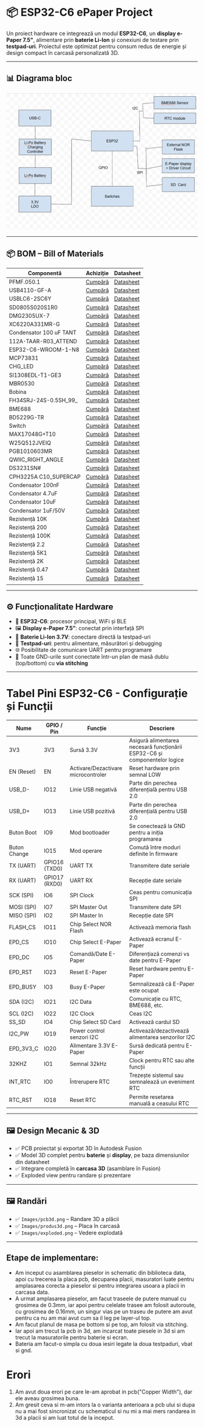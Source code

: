 # 📦 ESP32-C6 ePaper Project

Un proiect hardware ce integrează un modul **ESP32-C6**, un **display e-Paper 7.5"**, alimentare prin **baterie Li-Ion** și conexiuni de testare prin **testpad-uri**. Proiectul este optimizat pentru consum redus de energie și design compact în carcasă personalizată 3D.

---

## 📊 Diagrama bloc

![Diagramă Bloc](Images/diagram_bloc.png)

---

## 📦 BOM – Bill of Materials
| Componentă                 | Achiziție                                     | Datasheet                                   |
|---------------------------|-----------------------------------------------|---------------------------------------------|
| PFMF.050.1                | [Cumpără]([LINK_CUMPARARE](https://ro.mouser.com/ProductDetail/Schurter/PFMF.050.2?qs=1auRipcfynCums5v1iucSA%3D%3D))                     | [Datasheet]([LINK_DATASHEET](https://ro.mouser.com/datasheet/2/358/typ_PFMF-1275918.pdf))                 |
| USB4110-GF-A              | [Cumpără]([LINK_CUMPARARE](https://ro.mouser.com/ProductDetail/GCT/USB4110-GF-A?qs=KUoIvG%2F9IlYiZvIXQjyJeA%3D%3D))                     | [Datasheet]([LINK_DATASHEET](https://ro.mouser.com/datasheet/2/837/GCT_USB4110_Product_Drawing___20k_cycles-3455479.pdf))                 |
| USBLC6-2SC6Y              | [Cumpără]([LINK_CUMPARARE](https://ro.mouser.com/ProductDetail/STMicroelectronics/USBLC6-2SC6Y?qs=gNDSiZmRJS%2FOgDexvXkdow%3D%3D))                     | [Datasheet]([LINK_DATASHEET](https://ro.mouser.com/datasheet/2/389/usblc6_2sc6y-1852505.pdf))                 |
| SD0805S020S1R0            | [Cumpără]([LINK_CUMPARARE](https://ro.mouser.com/ProductDetail/KYOCERA-AVX/SD0805S020S1R0?qs=jCA%252BPfw4LHbpkAoSnwrdjw%3D%3D))                     | [Datasheet]([LINK_DATASHEET](https://ro.mouser.com/datasheet/2/40/schottky-3165252.pdf))                 |
| DMG2305UX-7               | [Cumpără]([LINK_CUMPARARE](https://ro.mouser.com/ProductDetail/Diodes-Incorporated/DMG2305UX-7?qs=L1DZKBg7t5F%2FNBHrjfxC%252Bg%3D%3D))                     | [Datasheet]([LINK_DATASHEET](https://www.diodes.com/assets/Datasheets/DMG2305UX.pdf))                 |
| XC6220A331MR-G            | [Cumpără]([LINK_CUMPARARE](https://ro.mouser.com/ProductDetail/Torex-Semiconductor/XC6220A331MR-G?qs=AsjdqWjXhJ8ZSWznL1J0gg%3D%3D))                     | [Datasheet]([LINK_DATASHEET](https://ro.mouser.com/datasheet/2/760/xc6220-3371556.pdf))                 |
| Condensator 100 uF TANT   | [Cumpără]([LINK_CUMPARARE](https://ro.mouser.com/ProductDetail/KYOCERA-AVX/TAJW107M010RNJ?qs=Wtp%252Bf%2FAeVqIH8v1VxV%252B1Rg%3D%3D))                     | [Datasheet]([LINK_DATASHEET](https://ro.mouser.com/datasheet/2/40/TAJ-3165264.pdf))                 |
| 112A-TAAR-R03_ATTEND      | [Cumpără]([LINK_CUMPARARE](https://www.digikey.ro/en/products/detail/attend-technology/112A-TAAR-R03/17633923))                     | [Datasheet]([LINK_DATASHEET](https://www.attend.com.tw/data/download/file/112A-TAAR-R03_Spec.pdf))                 |
| ESP32-C6-WROOM-1-N8       | [Cumpără]([LINK_CUMPARARE](https://ro.mouser.com/ProductDetail/Espressif-Systems/ESP32-C6-WROOM-1-N8?qs=8Wlm6%252BaMh8ST02Gmwp74cw%3D%3D))                     | [Datasheet]([LINK_DATASHEET](https://ro.mouser.com/datasheet/2/891/Espressif_ESP32_C6_WROOM_1__Datasheet_V0_1_PRELIMI-3239987.pdf))                 |
| MCP73831                  | [Cumpără]([LINK_CUMPARARE](https://ro.mouser.com/ProductDetail/Microchip-Technology/MCP73831T-2ACI-OT?qs=yUQqVecv4qvbBQBGbHx0Mw%3D%3D))                     | [Datasheet]([LINK_DATASHEET](https://ro.mouser.com/datasheet/2/268/MCP73831_Family_Data_Sheet_DS20001984H-3441711.pdf))                 |
| CHG_LED                   | [Cumpără]([LINK_CUMPARARE](https://store.comet.srl.ro/Catalogue/Product/40478/))                     | [Datasheet]([LINK_DATASHEET](https://www.snapeda.com/parts/KP-1608SURCK/Kingbright/datasheet/))                 |
| SI1308EDL-T1-GE3          | [Cumpără]([LINK_CUMPARARE](https://ro.mouser.com/ProductDetail/Vishay-Semiconductors/SI1308EDL-T1-GE3?qs=bX1%252BNvsK%2FBramh9tgpOaEw%3D%3D))                     | [Datasheet]([LINK_DATASHEET](https://www.vishay.com/doc?63399))                 |
| MBR0530                   | [Cumpără]([LINK_CUMPARARE](https://ro.mouser.com/ProductDetail/Micro-Commercial-Components-MCC/MBR0530-T?qs=9VyI4qLX4NTSXkb9ynzJnA%3D%3D))                     | [Datasheet]([LINK_DATASHEET](https://ro.mouser.com/datasheet/2/258/mcc_mbr0520~mbr0560sod123-1179695.pdf))                 |
| Bobina                    | [Cumpără]([LINK_CUMPARARE](https://ro.mouser.com/ProductDetail/Wurth-Elektronik/744043680?qs=PGXP4M47uW6VkZq%252BkzjrHA%3D%3D))                     | [Datasheet]([LINK_DATASHEET](https://www.we-online.com/components/products/datasheet/744043680.pdf))                 |
| FH34SRJ-24S-0.5SH_99_     | [Cumpără]([LINK_CUMPARARE](https://ro.mouser.com/ProductDetail/Hirose-Connector/FH34SRJ-24S-0.5SH99?qs=vcbW%252B4%252BSTIpKBl5ap9J8Fw%3D%3D))                     | [Datasheet]([LINK_DATASHEET](https://ro.mouser.com/datasheet/2/185/FH34SRJ_24S_0_5SH_99__CL0580_1255_6_99_2DDrawing_0-1615044.pdf))                 |
| BME688                    | [Cumpără]([LINK_CUMPARARE](https://ro.mouser.com/ProductDetail/Bosch-Sensortec/BME688?qs=IS%252B4QmGtzzqQoVDscqwx3A%3D%3D))                     | [Datasheet]([LINK_DATASHEET](https://ro.mouser.com/datasheet/2/783/bst_bme688_fl000-2307034.pdf))                 |
| BD5229G-TR                | [Cumpără]([LINK_CUMPARARE](https://ro.mouser.com/ProductDetail/ROHM-Semiconductor/BD5229G-TR?qs=4kLU8WoGk0vvnhrrYwdszw%3D%3D))                     | [Datasheet]([LINK_DATASHEET](https://fscdn.rohm.com/en/products/databook/datasheet/ic/power/voltage_detector/bd52xxg-e.pdf))                 |
| Switch             | [Cumpără]([LINK_CUMPARARE](https://ro.mouser.com/ProductDetail/CK/KMR221GULCLFS?qs=u2NJ%252B70r0goBXaNk7IrU0Q%3D%3D))                     | [Datasheet]([LINK_DATASHEET](https://www.ckswitches.com/media/1479/kmr2.pdf))                 |
| MAX17048G+T10             | [Cumpără]([LINK_CUMPARARE](https://ro.mouser.com/ProductDetail/Analog-Devices-Maxim-Integrated/MAX17048G%2bT10?qs=D7PJwyCwLAoGnnn8jEPRBQ%3D%3D))                     | [Datasheet]([LINK_DATASHEET](https://ro.mouser.com/datasheet/2/609/MAX17048_MAX17049-3469099.pdf))                 |
| W25Q512JVEIQ              | [Cumpără]([LINK_CUMPARARE](https://ro.mouser.com/ProductDetail/Winbond/W25Q512JVEIQ?qs=l7cgNqFNU1jw6svr3at6tA%3D%3D))                     | [Datasheet]([LINK_DATASHEET](https://ro.mouser.com/datasheet/2/949/Winbond_W25Q512JV_Datasheet-3240039.pdf))                 |
| PGB1010603MR              | [Cumpără]([LINK_CUMPARARE](https://ro.mouser.com/ProductDetail/Littelfuse/PGB1010603MRHF?qs=KvZd0dN2Zg%2FuIq6icj%252BGKA%3D%3D))                     | [Datasheet]([LINK_DATASHEET](https://www.littelfuse.com/media?resourcetype=datasheets&itemid=8a337998-d54d-466b-be4e-dc5bcd1f9321&filename=littelfuse_pulseguard_pgb1_datasheet.pdf))                 |
| QWIIC_RIGHT_ANGLE         | [Cumpără]([[LINK_CUMPARARE](https://ro.mouser.com/ProductDetail/Analog-Devices-Maxim-Integrated/DS3231SN?qs=ffX8NcjNb2RmKAb9wAk9Ug%3D%3D)](https://ro.mouser.com/ProductDetail/GCT/USB4110-GF-A?qs=KUoIvG%2F9IlYiZvIXQjyJeA%3D%3D))                     | [Datasheet]([LINK_DATASHEET](https://ro.mouser.com/datasheet/2/837/GCT_USB4110_Product_Drawing___20k_cycles-3455479.pdf))                 |
| DS3231SN#                 | [Cumpără]([LINK_CUMPARARE](https://ro.mouser.com/ProductDetail/Analog-Devices-Maxim-Integrated/DS3231SN?qs=ffX8NcjNb2RmKAb9wAk9Ug%3D%3D))                     | [Datasheet]([LINK_DATASHEET](https://ro.mouser.com/datasheet/2/609/DS3231-3421123.pdf))                 |
| CPH3225A C10_SUPERCAP     | [Cumpără]([LINK_CUMPARARE](https://ro.mouser.com/ProductDetail/Seiko-Semiconductors/CPH3225A?qs=3etwrb1wR%252BhUOph6lAO7eg%3D%3D))                     | [Datasheet]([LINK_DATASHEET](https://ro.mouser.com/datasheet/2/360/Seiko_Instruments_MicroBattery_E_20230330_2024Jan_-3561061.pdf))                 |
| Condensator 100nF         | [Cumpără]([LINK_CUMPARARE](https://ro.mouser.com/ProductDetail/KYOCERA-AVX/06033G104ZAT2A?qs=NXubJDmysXJMPmHfVo6Z%252BA%3D%3D))                     | [Datasheet]([LINK_DATASHEET](https://ro.mouser.com/datasheet/2/40/KGM_Y5V-3223189.pdf))                 |
| Condensator 4.7uF         | [Cumpără]([LINK_CUMPARARE](https://ro.mouser.com/ProductDetail/KYOCERA-AVX/0402ZD475MAT2A?qs=NBFAU1oqP4W4U2PCPHI0sg%3D%3D))                     | [Datasheet]([LINK_DATASHEET](https://ro.mouser.com/datasheet/2/40/cx5r_KGM-3223198.pdf))                 |
| Condensator 10uF          | [Cumpără]([LINK_CUMPARARE](https://ro.mouser.com/ProductDetail/Samsung-Electro-Mechanics/CL10A106KQ8NNNL?qs=xZ%2FP%252Ba9zWqaes9JKSsob2Q%3D%3D))                     | [Datasheet]([LINK_DATASHEET](https://ro.mouser.com/datasheet/2/585/MLCC-1837944.pdf))                 |
| Condensator 1uF/50V       | [Cumpără]([LINK_CUMPARARE](https://ro.mouser.com/ProductDetail/KYOCERA-AVX/06035D105MAT2A?qs=k4kUdCzLgS5%252BURKe1SOIeQ%3D%3D))                     | [Datasheet]([LINK_DATASHEET](https://ro.mouser.com/datasheet/2/40/cx5r_KGM-3223198.pdf))                 |
| Rezistență 10K            | [Cumpără]([LINK_CUMPARARE](https://ro.mouser.com/ProductDetail/Vishay-Beyschlag/MCS0402MD1002BE000?qs=17u8i%2FzlE8%2F9BrAaXkMk1w%3D%3D))                     | [Datasheet]([LINK_DATASHEET](https://www.vishay.com/doc?28952))                 |
| Rezistență 200            | [Cumpără]([LINK_CUMPARARE](https://ro.mouser.com/ProductDetail/Vishay-Beyschlag/MCS0402MD2000BE100?qs=3SvaY9RawMJNVte4F12%252BZQ%3D%3D))                     | [Datasheet]([LINK_DATASHEET](https://www.vishay.com/doc?28952))                 |
| Rezistență 100K           | [Cumpără]([LINK_CUMPARARE](https://ro.mouser.com/ProductDetail/Vishay-Beyschlag/MCT0603PD1003DP500?qs=5aG0NVq1C4wWAn8Ei3OpZA%3D%3D))                     | [Datasheet]([LINK_DATASHEET](https://www.vishay.com/doc?28916))                 |
| Rezistență 2.2            | [Cumpără]([LINK_CUMPARARE](https://ro.mouser.com/ProductDetail/SEI-Stackpole/RMCF0402FT2R20?qs=IPgv5n7u5QbBgyl0jwhwsA%3D%3D))                     | [Datasheet]([LINK_DATASHEET](https://ro.mouser.com/datasheet/2/385/SEI_RMCF_RMCP-3077565.pdf))                 |
| Rezistență 5K1            | [Cumpără]([LINK_CUMPARARE](https://www.venkel.com/part/TFCR0603-16W-K-5690FT))                     | [Datasheet]([LINK_DATASHEET](https://ro.mouser.com/datasheet/2/385/SEI_RMCF_RMCP-3077565.pdf))                 |
| Rezistență 2K             | [Cumpără]([LINK_CUMPARARE](https://ro.mouser.com/ProductDetail/Vishay-Beyschlag/MCS04020C2001FE000?qs=wTZ%2FFzl837YG0wIkZJJOwQ%3D%3D))                     | [Datasheet]([LINK_DATASHEET](https://www.vishay.com/doc?28705))                 |
| Rezistență 0.47           | [Cumpără]([LINK_CUMPARARE](https://ro.mouser.com/ProductDetail/SEI-Stackpole/CSR0402JKR470?qs=IPgv5n7u5QawIB6nBEt8wA%3D%3D))                     | [Datasheet]([LINK_DATASHEET](https://ro.mouser.com/datasheet/2/385/SEI_CSR_CSRN-3077593.pdf))                 |
| Rezistență 15             | [Cumpără]([LINK_CUMPARARE](https://ro.mouser.com/ProductDetail/YAGEO/RT0402FRE0715RL?qs=BXCcY9r%252B08DFFpLSkPOIqQ%3D%3D))                     | [Datasheet]([LINK_DATASHEET](https://ro.mouser.com/datasheet/2/447/PYu_RT_1_to_0_01_RoHS_L_15-3461507.pdf))                 |
                                                  |

---

## ⚙️ Funcționalitate Hardware

- 🧠 **ESP32-C6**: procesor principal, WiFi și BLE
- 🖼️ **Display e-Paper 7.5”**: conectat prin interfață SPI
- 🔋 **Baterie Li-Ion 3.7V**: conectare directă la testpad-uri
- 🧪 **Testpad-uri**: pentru alimentare, măsurători și debugging
- 🌐 Posibilitate de comunicare UART pentru programare
- 🧲 Toate GND-urile sunt conectate într-un plan de masă dublu (top/bottom) cu **via stitching**

---

# Tabel Pini ESP32-C6 - Configurație și Funcții

| Nume            | GPIO / Pin       | Funcție                              | Descriere                                                                 |
|-----------------|------------------|--------------------------------------|---------------------------------------------------------------------------|
| 3V3             | 3V3              | Sursă 3.3V                           | Asigură alimentarea necesară funcționării ESP32-C6 și componentelor logice |
| EN (Reset)      | EN               | Activare/Dezactivare microcontroler | Reset hardware prin semnal LOW                                            |
| USB_D-          | IO12             | Linie USB negativă                   | Parte din perechea diferențială pentru USB 2.0                            |
| USB_D+          | IO13             | Linie USB pozitivă                   | Parte din perechea diferențială pentru USB 2.0                            |
| Buton Boot      | IO9              | Mod bootloader                       | Se conectează la GND pentru a iniția programarea                          |
| Buton Change    | IO15             | Mod operare                          | Comută între moduri definite în firmware                                  |
| TX (UART)       | GPIO16 (TXD0)    | UART TX                              | Transmitere date seriale                                                  |
| RX (UART)       | GPIO17 (RXD0)    | UART RX                              | Recepție date seriale                                                     |
| SCK (SPI)       | IO6              | SPI Clock                            | Ceas pentru comunicația SPI                                               |
| MOSI (SPI)      | IO7              | SPI Master Out                       | Transmitere date SPI                                                      |
| MISO (SPI)      | IO2              | SPI Master In                        | Recepție date SPI                                                         |
| FLASH_CS        | IO11             | Chip Select NOR Flash                | Activează memoria flash                                                   |
| EPD_CS          | IO10             | Chip Select E-Paper                  | Activează ecranul E-Paper                                                 |
| EPD_DC          | IO5              | Comandă/Date E-Paper                 | Diferențiază comenzi vs date pentru E-Paper                              |
| EPD_RST         | IO23             | Reset E-Paper                        | Reset hardware pentru E-Paper                                             |
| EPD_BUSY        | IO3              | Busy E-Paper                         | Semnalizează că E-Paper este ocupat                                      |
| SDA (I2C)       | IO21             | I2C Data                             | Comunicație cu RTC, BME688, etc.                                          |
| SCL (I2C)       | IO22             | I2C Clock                            | Ceas I2C                                                                  |
| SS_SD           | IO4              | Chip Select SD Card                  | Activează cardul SD                                                       |
| I2C_PW          | IO19             | Power control senzori I2C            | Activează/dezactivează alimentarea senzorilor I2C                         |
| EPD_3V3_C       | IO20             | Alimentare 3.3V E-Paper              | Sursă dedicată pentru E-Paper                                             |
| 32KHZ           | IO1              | Semnal 32kHz                         | Clock pentru RTC sau alte funcții                                         |
| INT_RTC         | IO0              | Întrerupere RTC                      | Trezește sistemul sau semnalează un eveniment RTC                         |
| RTC_RST         | IO18             | Reset RTC                            | Permite resetarea manuală a ceasului RTC                                  |

---

## 🖼️ Design Mecanic & 3D

- ✅ PCB proiectat și exportat 3D în Autodesk Fusion
- ✅ Model 3D complet pentru **baterie** și **display**, pe baza dimensiunilor din datasheet
- ✅ Integrare completă în **carcasa 3D** (asamblare în Fusion)
- ✅ Exploded view pentru randare și prezentare

---

## 🖼️ Randări


- ✅ `Images/pcb3d.png` – Randare 3D a plăcii
- ✅ `Images/produs3d.png` – Placa în carcasă
- ✅ `Images/exploded.png` – Vedere explodată

---

## Etape de implementare:
 - Am inceput cu asamblarea pieselor in schematic din biblioteca data, apoi cu trecerea la placa pcb, decuparea placii, masuratori luate pentru amplasarea corecta a pieselor si pentru integrarea usoara a placii in carcasa data.
 - A urmat amplasarea pieselor, am facut traseele de putere manual cu grosimea de 0.3mm, iar apoi pentru celelate trasee am folosit autoroute, cu grosimea de 0.16mm, un singur vias pe un traseu de putere am avut pentru ca nu am mai avut cum sa il leg pe layer-ul top.
 - Am facut planul de masa pe bottom si pe top, am folosit via stitching.
 - Iar apoi am trecut la pcb in 3d, am incarcat toate piesele in 3d si am trecut la masuratorile pentru baterie si ecran.
 - Bateria am facut-o simpla cu doua iesiri legate la doua testpaduri, vbat si gnd.


# Erori
1. Am avut doua erori pe care le-am aprobat in pcb("Copper Width"), dar ele aveau grosimea buna.
2. Am gresit ceva si m-am intors la o varianta anterioara a pcb ului si dupa nu a mai fost sincronizat cu schematicul si nu mi a mai mers randarea in 3d a placii si am luat totul de la inceput.



